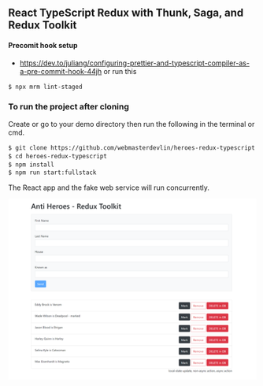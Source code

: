 ## React TypeScript Redux with Thunk, Saga, and Redux Toolkit

#### Precomit hook setup

- https://dev.to/juliang/configuring-prettier-and-typescript-compiler-as-a-pre-commit-hook-44jh
  or run this

```sh
$ npx mrm lint-staged
```

### To run the project after cloning

Create or go to your demo directory then run the following in the terminal or cmd.

```sh
$ git clone https://github.com/webmasterdevlin/heroes-redux-typescript.git
$ cd heroes-redux-typescript
$ npm install
$ npm run start:fullstack
```

The React app and the fake web service will run concurrently.

![screenshot](./screenshot.png)
